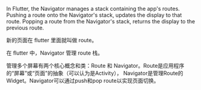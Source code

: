 In Flutter, the Navigator manages a stack containing the app's routes. Pushing a route onto the Navigator's stack, updates the display to that route. Popping a route from the Navigator's stack, returns the display to the previous route.




新的页面在 flutter 里面就叫做 route。

在 flutter 中，Navigator 管理 route 栈。

管理多个屏幕有两个核心概念和类：Route 和 Navigator。Route是应用程序的“屏幕”或“页面”的抽象（可以认为是Activity）， Navigator是管理Route的Widget。Navigator可以通过push和pop route以实现页面切换。